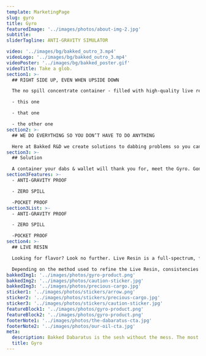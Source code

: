```yaml
---
template: MarketingPage
slug: gyro
title: Gyro
featuredImage: '../images/photos/about-img-2.jpg'
subtitle:
sliderTagline: ANTI-GRAVITY SIMULATOR

video: '../images/bg/bakked_outro_3.mp4'
videoLogo: '../images/bg/bakked_outro_3.mp4'
videoPoster: '../images/bg/bakked_poster.gif'
videoTitle: Take a glob.
section1: >-
  ## RIGHT SIDE UP, EVEN WHEN UPSIDE DOWN

  The no spill concentrate container - filled with high-quality live resin extracts.

  - this one

  - that one

  - the other one
section2: >-
  ## WE DO EVERYTHING SO YOU DON’T HAVE TO DO ANYTHING

  Here at Bakked R&D we create solutions to dabbing problems so you can spend less time getting ready to take a dab and more time actually enjoying your dabs, without having to worry about cleaning up a mess afterwards.
section3: >-
  ## Solution

  A container your dabs & wallet will thank you for, meet the Gyro. Gone are the days of wasted cannabis extract, with the Gyro you can spin, shake it, toss it and even drop it and your dabs still won’t spill. We encourage you to try this at home.
section3Features: >-
  - ANTI-GRAVITY PROOF

  - ZERO SPILL

  -POCKET PROOF
section3List: >-
  - ANTI-GRAVITY PROOF

  - ZERO SPILL

  -POCKET PROOF
section4: >-
  ## LIVE RESIN

  Looking for flavor? Look no further. Live Resin is a full-spectrum, flavor-rich extract that lets you taste every flavor and feel every feeling. Live Resin is made up of terpene fractions and high-potency cannabinoid crystals.

  Depending on the method used to refine the Live Resin, consistencies and ratios of terpene extract to cannabinoid crystals can vary, from Sauces (larger crystals) to Sugars (finer, sand-like consistency).
bakkedImg1: '../images/photos/gyro-product.png'
bakkedImg2: '../images/photos/caution-sticker.jpg'
bakkedImg3: '../images/photos/precious-cargo.jpg'
sticker1: '../images/photos/stickers/arrow.png'
sticker2: '../images/photos/stickers/precious-cargo.jpg'
sticker3: '../images/photos/stickers/caution-sticker.jpg'
featureBlock1: '../images/photos/gyro-product.png'
featureBlock2: '../images/photos/gyro-product.png'
footerNote1: '../images/photos/the-dabaratus-cta.jpg'
footerNote2: '../images/photos/our-oil-cta.jpg'
meta:
  description: Bakked Dabaratus is the sesh without the mess. The most conventient way to take dabs. Fully activated cannabis oil.
  title: Gyro
---
```

